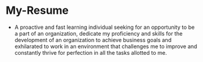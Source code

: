 # My-Resume
- A proactive and fast learning individual seeking for an opportunity to be a part of an organization, dedicate my proficiency and skills for the development of an organization to achieve business goals and exhilarated to work in an environment that challenges me to improve and constantly thrive for perfection in all the tasks allotted to me.
